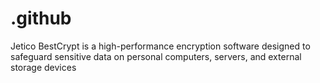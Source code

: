 # .github
 Jetico BestCrypt is a high-performance encryption software designed to safeguard sensitive data on personal computers, servers, and external storage devices
